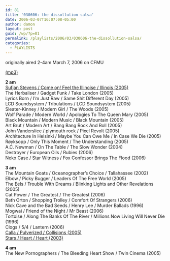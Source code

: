```yaml
---
id: 81
title: '030606: the dissollution salsa'
date: 2006-03-07T16:07:08-05:00
author: damon
layout: post
guid: /wp/?p=81
permalink: /playlists/2006/03/030606-the-dissollution-salsa/
categories:
  - PLAYLISTS
---
```

originally aired 2-4am March 7, 2006 on CFMU

[(mp3)](https://storage.cloud.google.com/radioslipstream/radio/slipstream060306.mp3)

**2 am**  
[Sufjan Stevens / Come on! Feel the Illinoise / Illinois (2005)](/2005/07/06/we-laughed-at-the-beatitudes-of-a-thousand-lines/)  
The Herbaliser / Gadget Funk / Take London (2005)  
Lyrics Born / I’m Just Raw / Same Shit Different Day (2005)  
LCD Soundsystem / Tribulations / LCD Soundsystem (2005)  
Sleater-Kinney / Modern Girl / The Woods (2005)  
Wolf Parade / Modern World / Apologies To The Queen Mary (2005)  
Black Mountain / Modern Music / Black Mountain (2005)  
Art Brut / Modern Art / Bang Bang Rock And Roll (2005)  
John Vanderslice / plymouth rock / Pixel Revolt (2005)  
Architecture In Helsinki / Maybe You Can Owe Me / In Case We Die (2005)  
Røyksopp / Only This Moment / The Understanding (2005)  
A.C. Newman / On The Table / The Slow Wonder (2004)  
Destroyer / European Oils / Rubies (2006)  
Neko Case / Star Witness / Fox Confessor Brings The Flood (2006)

**3 am**  
The Mountain Goats / Oceanographer’s Choice / Tallahassee (2002)  
Elbow / Picky Bugger / Leaders Of The Free World (2005)  
The Eels / Trouble With Dreams / Blinking Lights and Other Revelations (2005)  
Cat Power / The Greatest / The Greatest (2006)  
Beth Orton / Shopping Trolley / Comfort Of Strangers (2006)  
Nick Cave and the Bad Seeds / Henry Lee / Murder Ballads (1996)  
Mogwai / Friend of the Night / Mr Beast (2006)  
Tortoise / Along The Banks Of The River / Millions Now Living Will Never Die (1996)  
Clogs / 5/4 / Lantern (2006)  
[Calla / Pulverized / Collisions (2005)](/2005/08/03/quote-me-on-the-first-cause-the-worst-is-to-come/)  
[Stars / Heart / Heart (2003)](/2005/10/15/i-think-i-saw-your-airplane-in-the-sky-tonight/)

**4 am**  
The New Pornographers / The Bleeding Heart Show / Twin Cinema (2005)